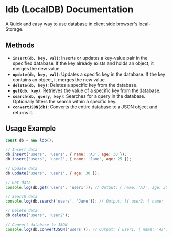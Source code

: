 # ldb (LocalDB) Documentation

A Quick and easy way to use database in client side browser's local-Storage.

## Methods

- **`insert(db, key, val)`**: Inserts or updates a key-value pair in the specified database. If the key already exists and holds an object, it merges the new value.
- **`update(db, key, val)`**: Updates a specific key in the database. If the key contains an object, it merges the new value.
- **`delete(db, key)`**: Deletes a specific key from the database.
- **`get(db, key)`**: Retrieves the value of a specific key from the database.
- **`search(db, query, key)`**: Searches for a query in the database. Optionally filters the search within a specific key.
- **`convertJSON(db)`**: Converts the entire database to a JSON object and returns it.

## Usage Example

```javascript
const db = new ldb();

// Insert data
db.insert('users', 'user1', { name: 'AJ', age: 30 });
db.insert('users', 'user2', { name: 'Jane', age: 25 });

// Update data
db.update('users', 'user1', { age: 30 });

// Get data
console.log(db.get('users', 'user1')); // Output: { name: 'AJ', age: 30 }

// Search data
console.log(db.search('users', 'Jane')); // Output: [{ user2: { name: 'Jane', age: 16 } }]

// Delete data
db.delete('users', 'user2');

// Convert database to JSON
console.log(db.convertJSON('users')); // Output: { user1: { name: 'AJ', age: 30 } }
```
